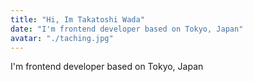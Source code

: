 ```yaml
---
title: "Hi, Im Takatoshi Wada"
date: "I'm frontend developer based on Tokyo, Japan"
avatar: "./taching.jpg"
---
```


I'm frontend developer based on Tokyo, Japan
